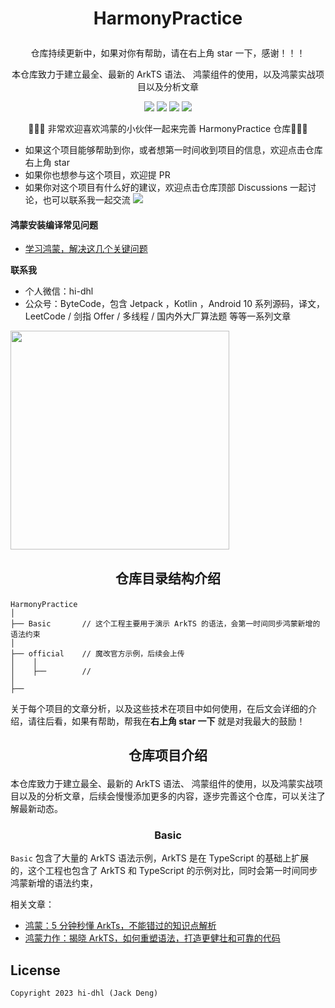 # <p align="center">HarmonyPractice </p>



<p align="center"> 仓库持续更新中，如果对你有帮助，请在右上角 star 一下，感谢！！！</p>
<p align="center"> 本仓库致力于建立最全、最新的 ArkTS 语法、 鸿蒙组件的使用，以及鸿蒙实战项目以及分析文章 </p>

<p align="center">
<a href="https://github.com/hi-dhl"><img src="https://img.shields.io/badge/GitHub-DHL-4BC51D.svg?style=flat"></a>  <a href="https://opensource.org/licenses/Apache-2.0"><img src="https://img.shields.io/badge/license-Apache2.0-blue.svg?style=flat"></a> <img src="https://img.shields.io/badge/language-ArkTs-orange.svg"/>  <img src="https://img.shields.io/badge/platform-android | iOS | Harmony-lightgrey.svg"/>
</p>

<p align="center"> 👋👋👋 非常欢迎喜欢鸿蒙的小伙伴一起来完善 HarmonyPractice 仓库💪💪💪</p>


* 如果这个项目能够帮助到你，或者想第一时间收到项目的信息，欢迎点击仓库右上角 star
* 如果你也想参与这个项目，欢迎提 PR
* 如果你对这个项目有什么好的建议，欢迎点击仓库顶部 Discussions 一起讨论，也可以联系我一起交流
![](https://img.hi-dhl.com/17058167366591.jpg)

 #### 鸿蒙安装编译常见问题 

* [学习鸿蒙，解决这几个关键问题](https://mp.weixin.qq.com/s/EdITyljNe6M5iDfCMELEmQ)

**联系我**

* 个人微信：hi-dhl
* 公众号：ByteCode，包含 Jetpack ，Kotlin ，Android 10 系列源码，译文，LeetCode / 剑指 Offer / 多线程 / 国内外大厂算法题 等等一系列文章

<img src='http://cdn.51git.cn/2020-10-20-151047.png' width = 350px/>


## <p align="center"> 仓库目录结构介绍 </p>

```
HarmonyPractice
│
├── Basic       // 这个工程主要用于演示 ArkTS 的语法，会第一时间同步鸿蒙新增的语法约束
│
├── official    // 魔改官方示例，后续会上传
│    │
│    ├──        // 
│
├──             
```

关于每个项目的文章分析，以及这些技术在项目中如何使用，在后文会详细的介绍，请往后看，如果有帮助，帮我在**右上角 star 一下** 就是对我最大的鼓励！

## <p align="center"> 仓库项目介绍 </p>

本仓库致力于建立最全、最新的 ArkTS 语法、 鸿蒙组件的使用，以及鸿蒙实战项目以及的分析文章，后续会慢慢添加更多的内容，逐步完善这个仓库，可以关注了解最新动态。

### <p align="center"> Basic </p>

`Basic` 包含了大量的 ArkTS 语法示例，ArkTS 是在 TypeScript 的基础上扩展的，这个工程也包含了 ArkTS 和 TypeScript 的示例对比，同时会第一时间同步鸿蒙新增的语法约束，

相关文章：

* [鸿蒙：5 分钟秒懂 ArkTs，不能错过的知识点解析](https://mp.weixin.qq.com/s/ss7sUTdkHLDlDegYjfs_Zg)
* [鸿蒙力作：揭晓 ArkTS，如何重塑语法，打造更健壮和可靠的代码](https://mp.weixin.qq.com/s/HcY12dDT5vjSrSDgJorjrg)



## License

```
Copyright 2023 hi-dhl (Jack Deng)
```


